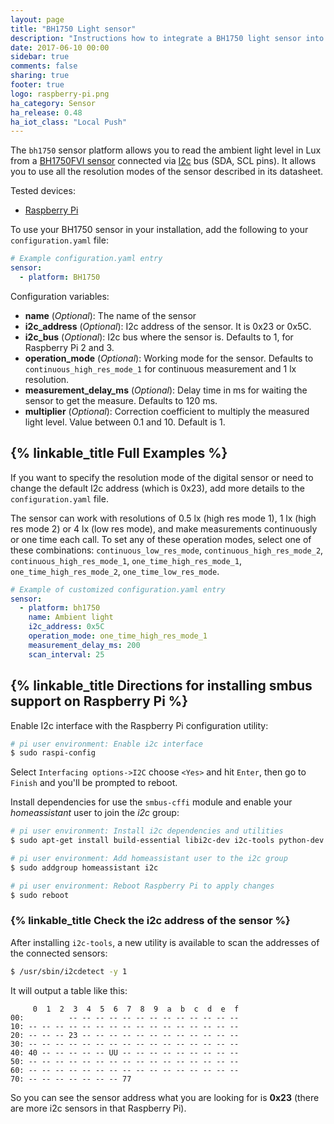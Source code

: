 ```yaml
---
layout: page
title: "BH1750 Light sensor"
description: "Instructions how to integrate a BH1750 light sensor into Home Assistant."
date: 2017-06-10 00:00
sidebar: true
comments: false
sharing: true
footer: true
logo: raspberry-pi.png
ha_category: Sensor
ha_release: 0.48
ha_iot_class: "Local Push"
---
```



The `bh1750` sensor platform allows you to read the ambient light level in Lux from a [BH1750FVI sensor](http://cpre.kmutnb.ac.th/esl/learning/bh1750-light-sensor/bh1750fvi-e_datasheet.pdf) connected via [I2c](https://en.wikipedia.org/wiki/I²C) bus (SDA, SCL pins). It allows you to use all the resolution modes of the sensor described in its datasheet.

Tested devices:

- [Raspberry Pi](https://www.raspberrypi.org/)


To use your BH1750 sensor in your installation, add the following to your `configuration.yaml` file:

```yaml
# Example configuration.yaml entry
sensor:
  - platform: BH1750
```

Configuration variables:

- **name** (*Optional*): The name of the sensor
- **i2c_address** (*Optional*): I2c address of the sensor. It is 0x23 or 0x5C.
- **i2c_bus** (*Optional*): I2c bus where the sensor is. Defaults to 1, for Raspberry Pi 2 and 3.
- **operation_mode** (*Optional*): Working mode for the sensor. Defaults to `continuous_high_res_mode_1` for continuous measurement and 1 lx resolution.
- **measurement_delay_ms** (*Optional*): Delay time in ms for waiting the sensor to get the measure. Defaults to 120 ms.
- **multiplier** (*Optional*): Correction coefficient to multiply the measured light level. Value between 0.1 and 10. Default is 1.


## {% linkable_title Full Examples %}

If you want to specify the resolution mode of the digital sensor or need to change the default I2c address (which is 0x23), add more details to the `configuration.yaml` file.

The sensor can work with resolutions of 0.5 lx (high res mode 1), 1 lx (high res mode 2) or 4 lx (low res mode), and make measurements continuously or one time each call. To set any of these operation modes, select one of these combinations: `continuous_low_res_mode`, `continuous_high_res_mode_2`, `continuous_high_res_mode_1`, `one_time_high_res_mode_1`, `one_time_high_res_mode_2`, `one_time_low_res_mode`.

```yaml
# Example of customized configuration.yaml entry
sensor:
  - platform: bh1750
    name: Ambient light
    i2c_address: 0x5C
    operation_mode: one_time_high_res_mode_1
    measurement_delay_ms: 200
    scan_interval: 25
```

## {% linkable_title Directions for installing smbus support on Raspberry Pi %}

Enable I2c interface with the Raspberry Pi configuration utility:

```bash
# pi user environment: Enable i2c interface
$ sudo raspi-config
```

Select `Interfacing options->I2C` choose `<Yes>` and hit `Enter`, then go to `Finish` and you'll be prompted to reboot.

Install dependencies for use the `smbus-cffi` module and enable your _homeassistant_ user to join the _i2c_ group:

```bash
# pi user environment: Install i2c dependencies and utilities
$ sudo apt-get install build-essential libi2c-dev i2c-tools python-dev libffi-dev

# pi user environment: Add homeassistant user to the i2c group
$ sudo addgroup homeassistant i2c

# pi user environment: Reboot Raspberry Pi to apply changes
$ sudo reboot
```

### {% linkable_title Check the i2c address of the sensor %}

After installing `i2c-tools`, a new utility is available to scan the addresses of the connected sensors:

```bash
$ /usr/sbin/i2cdetect -y 1
```

It will output a table like this:

```text
     0  1  2  3  4  5  6  7  8  9  a  b  c  d  e  f
00:          -- -- -- -- -- -- -- -- -- -- -- -- --
10: -- -- -- -- -- -- -- -- -- -- -- -- -- -- -- --
20: -- -- -- 23 -- -- -- -- -- -- -- -- -- -- -- --
30: -- -- -- -- -- -- -- -- -- -- -- -- -- -- -- --
40: 40 -- -- -- -- -- UU -- -- -- -- -- -- -- -- --
50: -- -- -- -- -- -- -- -- -- -- -- -- -- -- -- --
60: -- -- -- -- -- -- -- -- -- -- -- -- -- -- -- --
70: -- -- -- -- -- -- -- 77
```

So you can see the sensor address what you are looking for is **0x23** (there are more i2c sensors in that Raspberry Pi).
